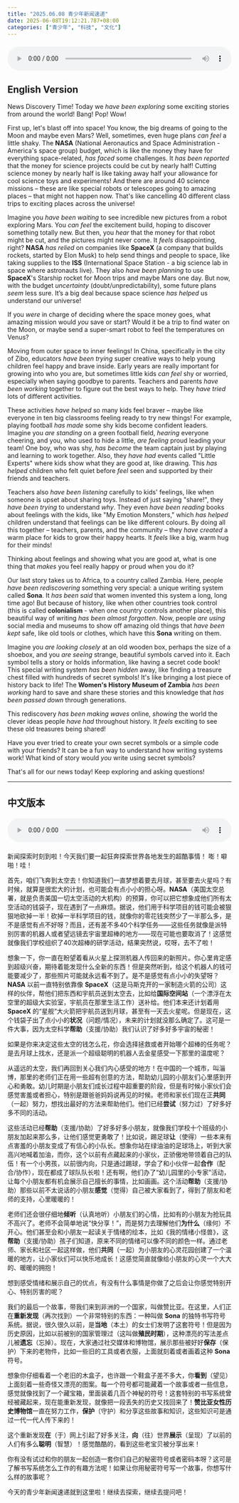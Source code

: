 ```yaml
---
title: "2025.06.08 青少年新闻速递"
date: 2025-06-08T19:12:21.787+08:00
categories: ["青少年", "科技", "文化"]
---
```

<audio controls style="width: 100%; max-width: 900px; margin: 1.5em 0; display: block;">
  <source src="/mp3/teen_news/20250608.en.mp3" type="audio/mpeg">
</audio>

## English Version

News Discovery Time! Today we *have been exploring* some exciting stories from around the world!
Bang! Pop! Wow!

First up, let's blast off into space! You know, the big dreams of going to the Moon and maybe even Mars? Well, sometimes, even huge plans *can feel* a little shaky. The **NASA** (National Aeronautics and Space Administration - America's space group) budget, which is like the money they have for everything space-related, *has faced* some challenges. It *has been reported* that the money for science projects could be cut by nearly half! Cutting science money by nearly half is like taking away half your allowance for cool science toys and experiments! And there are around 40 science missions – these are like special robots or telescopes going to amazing places – that might not happen now. That's like cancelling 40 different class trips to exciting places across the universe!

Imagine you *have been waiting* to see incredible new pictures from a robot exploring Mars. You *can feel* the excitement build, hoping to discover something totally new. But then, you *hear* that the money for that robot might be cut, and the pictures might never come. It *feels* disappointing, right? **NASA** *has relied* on companies like **SpaceX** (a company that builds rockets, started by Elon Musk) to help send things and people to space, like taking supplies to the **ISS** (International Space Station - a big science lab in space where astronauts live). They also *have been planning* to use **SpaceX**'s Starship rocket for Moon trips and maybe Mars one day. But now, with the budget *uncertainty* (doubt/unpredictability), some future plans *seem* less sure. It’s a big deal because space science *has helped* us understand our universe!

If you *were* in charge of deciding where the space money goes, what amazing mission would *you* save or start? Would it be a trip to find water on the Moon, or maybe send a super-smart robot to feel the temperatures on Venus?

Moving from outer space to inner feelings! In China, specifically in the city of Zibo, educators *have been trying* super creative ways to help young children feel happy and brave inside. Early years are really important for growing into who you are, but sometimes little kids *can feel* shy or worried, especially when saying goodbye to parents. Teachers and parents *have been working* together to figure out the best ways to help. They *have tried* lots of different activities.

These activities *have helped* so many kids feel braver – maybe like everyone in ten big classrooms feeling ready to try new things! For example, playing football *has made* some shy kids become confident leaders. Imagine you *are standing* on a green football field, *hearing* everyone cheering, and you, who used to hide a little, *are feeling* proud leading your team! One boy, who was shy, *has become* the team captain just by playing and learning to work together. Also, they *have had* events called "Little Experts" where kids show what they are good at, like drawing. This *has helped* children who felt quiet before *feel* seen and supported by their friends and teachers.

Teachers also *have been listening* carefully to kids' feelings, like when someone is upset about sharing toys. Instead of just saying "share!", they *have been trying* to understand *why*. They even *have been reading* books about feelings with the kids, like "My Emotion Monsters," which *has helped* children understand that feelings can be like different colours. By doing all this together – teachers, parents, and the community – they *have created* a warm place for kids to grow their happy hearts. It *feels* like a big, warm hug for their minds!

Thinking about feelings and showing what you are good at, what is one thing that *makes* you feel really happy or proud when you do it?

Our last story takes us to Africa, to a country called Zambia. Here, people *have been rediscovering* something very special: a unique writing system called **Sona**. It *has been said* that women invented this system a long, long time ago! But because of history, like when other countries took control (this is called **colonialism** - when one country controls another place), this beautiful way of writing *has been almost forgotten*. Now, people *are using* social media and museums to show off amazing old things that *have been kept* safe, like old tools or clothes, which have this **Sona** writing on them.

Imagine you *are looking closely* at an old wooden box, perhaps the size of a shoebox, and you *are seeing* strange, beautiful symbols carved into it. Each symbol tells a story or holds information, like having a secret code book! This special writing system *has been hidden* away, like finding a treasure chest filled with hundreds of secret symbols! It's like bringing a lost piece of history back to life! The **Women's History Museum of Zambia** *has been working* hard to save and share these stories and this knowledge that *has been passed down* through generations.

This rediscovery *has been making waves* online, *showing* the world the clever ideas people *have had* throughout history. It *feels* exciting to see these old treasures being shared!

Have you ever tried to create your own secret symbols or a simple code with your friends? It can be a fun way to understand how writing systems work! What kind of story would *you* write using secret symbols?

That's all for our news today! Keep exploring and asking questions!

---

## 中文版本

<audio controls style="width: 100%; max-width: 900px; margin: 1.5em 0; display: block;">
  <source src="/mp3/teen_news/20250608.cn.mp3" type="audio/mpeg">
</audio>

新闻探索时刻到啦！今天我们要一起狂奔探索世界各地发生的超酷事情！
嘭！噼啪！哇！

首先，咱们飞奔到太空去！你知道我们一直梦想着要去月球，甚至要去火星吗？有时候，就算是很宏大的计划，也可能会有点小小的担心呀。**NASA**（美国太空总署，就是负责美国一切太空活动的大机构）的预算，你可以把它想象成他们所有太空活动的钱袋子，现在遇到了一点麻烦。据说，他们用于科学项目的钱可能会被狠狠地砍掉一半！砍掉一半科学项目的钱，就像你的零花钱突然少了一半那么多，是不是感觉有点不好呀？而且，还有差不多40个科学任务——这些任务就像是派特别厉害的机器人或者望远镜去宇宙里超棒的地方——现在可能也要取消了！这感觉就像我们学校组织了40次超棒的研学活动，结果突然说，哎呀，去不了啦！

想象一下，你一直在盼望着看从火星上探测机器人传回来的新照片。你心里肯定感到超级兴奋，期待着能发现什么全新的东西！但是突然听到，给这个机器人的钱可能要减少了，那些照片可能就永远看不到了。是不是感觉有点小小的失望呀？**NASA** 以前一直特别依靠像 **SpaceX**（这是马斯克开的一家制造火箭的公司）这样的伙伴，帮他们把东西和宇航员送到太空去，比如给**国际空间站**（一个漂浮在太空里的超级大实验室，宇航员在那里生活工作）送补给。他们本来还计划着用 **SpaceX** 的“星舰”大火箭把宇航员送到月球，甚至有一天去火星呢。但是现在，这个钱袋子出了点小小的**状况**（问题/情况），未来的计划就没那么确定了。这可是一件大事，因为太空科学**帮助**（支援/协助）我们认识了好多好多宇宙的秘密！

如果是你来决定这些太空的钱怎么花，你会选择拯救或者开始哪个超棒的任务呢？是去月球上找水，还是派一个超级聪明的机器人去金星感受一下那里的温度呢？

从遥远的太空，我们再回到关心我们内心感受的地方！在中国的一个城市，叫淄博，那里的老师们正在用一些超有创意的方法，帮助幼儿园的小朋友们心里感到开心和勇敢。幼儿时期是小朋友们成长过程中超重要的阶段，但是有时候小家伙们会感觉害羞或者担心，特别是跟爸爸妈妈说再见的时候。老师和家长们现在正**共同**（一起）努力，想找出最好的方法来帮助他们。他们已经**尝试**（努力过）了好多好多不同的活动。

这些活动已经**帮助**（支援/协助）了好多好多小朋友，就像我们学校十个班级的小朋友加起来那么多，让他们感觉更勇敢了！比如说，踢足球**让**（使得）一些本来有点害羞的小朋友变成了有信心的小队长。想象你站在绿油油的足球场上，听到大家高兴地喊着加油，而你，这个以前有点藏起来的小家伙，正骄傲地带领着自己的队伍！有一个小男孩，以前很内向，只是通过踢球，学会了和小伙伴一起**合作**（配合/协作），现在都成了球队队长啦！还有啊，他们办了“幼儿园里的小专家”活动，让每个小朋友都有机会展示自己擅长的事情，比如画画。这个活动**帮助**（支援/协助）那些以前不太说话的小朋友**感觉**（觉得）自己被大家看到了，得到了朋友和老师的支持，心里暖暖的！

老师们还会很仔细地**倾听**（认真地听）小朋友们的心情，比如有的小朋友为抢玩具不高兴了。老师不会简单地说“快分享！”，而是努力去理解他们**为什么**（缘何）不开心。他们甚至会和小朋友一起读关于情绪的绘本，比如《我的情绪小怪兽》，这**帮助**（支援/协助）孩子们知道，原来不同的情绪可以像不同的颜色一样。通过老师、家长和社区一起这样做，他们**共同**（一起）为小朋友的心灵花园创建了一个温暖的地方，让小家伙们可以快乐地成长！这感觉简直就像给小朋友的心灵一个大大的、暖暖的拥抱！

想到感受情绪和展示自己的优点，有没有什么事情是你做了之后会让你感觉特别开心、特别厉害的呢？

我们的最后一个故事，带我们来到非洲的一个国家，叫做赞比亚。在这里，人们正在**重新发现**（再次找到）一个非常特别的东西：一种叫做 **Sona** 的独特书写符号系统。据说，很久很久以前，是**当地**（本土）的女士们发明了这套符号！但是因为历史原因，比如以前被别的国家管理过（这叫做**殖民时期**），这种漂亮的写法差点儿被**遗忘**（忘掉）。现在，大家通过社交媒体和博物馆，展示那些被好好**保存**（保护）下来的老物件，比如一些旧的工具或者衣服，上面就刻着或者画着这种 **Sona** 符号。

想象你仔细看着一个老旧的木盒子，也许跟一个鞋盒子差不多大，你**看到**（望见）上面刻着一些奇怪又漂亮的图案。每一个符号都可能藏着一个故事或者一些信息，感觉就像找到了一个藏宝箱，里面装着几百个神秘的符号！这套特别的书写系统曾经被藏起来，现在能重新发现，就像把一段丢失的历史又找回来了！**赞比亚女性历史博物馆**一直在努力工作，**保护**（守护）和分享这些故事和知识，这些知识可是通过一代一代人传下来的！

这个重新发现**在**（于）网上引起了好多关注，**向**（往）世界**展示**（呈现）了以前的人们有多么**聪明**（智慧）！感觉酷酷的，看到这些老宝贝被分享出来！

你有没有试过和你的朋友一起创造一套你们自己的秘密符号或者密码本呀？这可是了解书写系统怎么工作的有趣方法呢！如果让你用秘密符号写一个故事，你想写什么样的故事呢？

今天的青少年新闻速递就到这里啦！继续去探索，继续去提问吧！